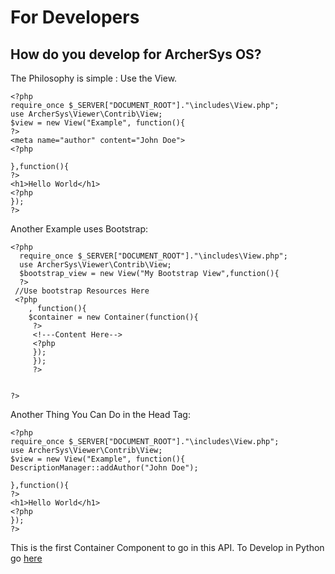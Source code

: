 # For Developers

## How do you develop for ArcherSys OS?

The Philosophy is simple : Use the View.

```php:example1.php
<?php
require_once $_SERVER["DOCUMENT_ROOT"]."\includes\View.php";
use ArcherSys\Viewer\Contrib\View;
$view = new View("Example", function(){
?>
<meta name="author" content="John Doe">
<?php

},function(){
?>
<h1>Hello World</h1>
<?php
});
?>
```
Another Example uses Bootstrap:
```
<?php
  require_once $_SERVER["DOCUMENT_ROOT"]."\includes\View.php";
  use ArcherSys\Viewer\Contrib\View;
  $bootstrap_view = new View("My Bootstrap View",function(){
  ?>
 //Use bootstrap Resources Here
 <?php
    , function(){
    $container = new Container(function(){
     ?>
     <!---Content Here-->
     <?php
     });
     });
     ?>
     
  
?>
```
Another Thing You Can Do in the Head Tag:
```
<?php
require_once $_SERVER["DOCUMENT_ROOT"]."\includes\View.php";
use ArcherSys\Viewer\Contrib\View;
$view = new View("Example", function(){
DescriptionManager::addAuthor("John Doe");

},function(){
?>
<h1>Hello World</h1>
<?php
});
?>
```

This is the first Container Component to go in this API.
To Develop in Python go [here](lib_cmd.md)
